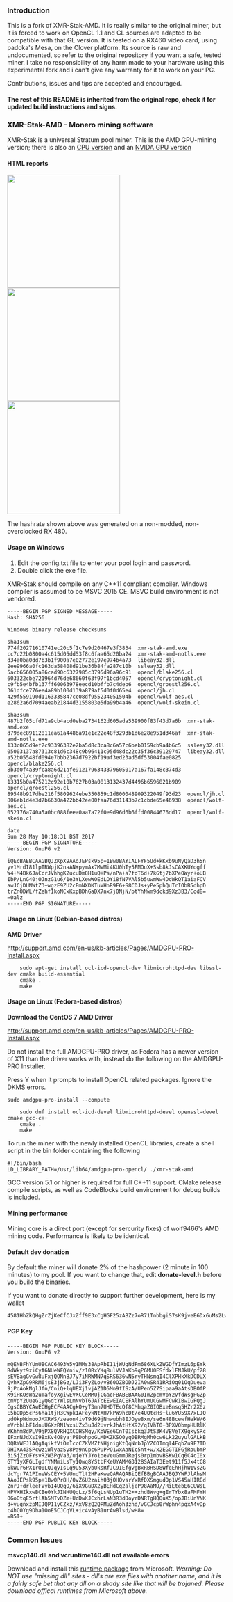 ### Introduction

This is a fork of XMR-Stak-AMD. It is really similar to the original miner, but it is forced to work on OpenCL 1.1 and CL sources are adapted to be compatible with that GL version. It is tested on a RX460 video card, using padoka's Mesa, on the Clover platform. Its source is raw and undocumented, so refer to the original repository if you want a safe, tested miner. I take no responsibility of any harm made to your hardware using this experimental fork and i can't give any warranty for it to work on your PC.

Contributions, issues and tips are accepted and encouraged.

#### The rest of this README is inherited from the original repo, check it for updated build instructions and signs.

### XMR-Stak-AMD - Monero mining software

XMR-Stak is a universal Stratum pool miner. This is the AMD GPU-mining version; there is also an [CPU version](https://github.com/fireice-uk/xmr-stak-cpu) and an [NVIDA GPU version](https://github.com/fireice-uk/xmr-stak-nvidia)

#### HTML reports

<img src="https://gist.githubusercontent.com/fireice-uk/2da301131ac01695ff79539a27b81d68/raw/e948641897ba79e5a6ee78e8248cc07779d6eac7/xmr-stak-amd-hashrate.png" width="260"> <img src="https://gist.githubusercontent.com/fireice-uk/2da301131ac01695ff79539a27b81d68/raw/e948641897ba79e5a6ee78e8248cc07779d6eac7/xmr-stak-amd-results.png" width="260"> <img src="https://gist.githubusercontent.com/fireice-uk/2da301131ac01695ff79539a27b81d68/raw/e948641897ba79e5a6ee78e8248cc07779d6eac7/xmr-stak-amd-connection.png" width="260">

The hashrate shown above was generated on a non-modded, non-overclocked RX 480.

#### Usage on Windows 

1) Edit the config.txt file to enter your pool login and password. 
2) Double click the exe file. 

XMR-Stak should compile on any C++11 compliant compiler. Windows compiler is assumed to be MSVC 2015 CE. MSVC build environment is not vendored.
```
-----BEGIN PGP SIGNED MESSAGE-----
Hash: SHA256

Windows binary release checksums

sha1sum
774f20271610741ec20c5f1c7e9d20467e3f3834  xmr-stak-amd.exe
cc7c22b0800a4c615d05dd53f8c6faa65d20ba24  xmr-stak-amd-notls.exe
d34a0ba0dd7b3b1f900a7e02772e197e974b4a73  libeay32.dll
2ee9966a0fc163da58408d91be36b84fa287c10b  ssleay32.dll
5acb656005a86cad90c6327985c3795d96a96c91  opencl/blake256.cl
603322cbe721964d76de68660f63f97f1bcd4057  opencl/cryptonight.cl
c9fb5e4bfb137ff60063978eecd10bffb7c4deb6  opencl/groestl256.cl
361dfce776ee4a89b100d139a879af5d0f0d65e4  opencl/jh.cl
429f559190d1163335847cc08df955234051504b  opencl/wolf-aes.cl
e2862a6d7094aeab21844d3155803e5da99b4a46  opencl/wolf-skein.cl

sha3sum
487b2f05cfd71a9cb4acd0eba2734162d605ada539900f83f43d7a6b  xmr-stak-amd.exe
d79dec89112811ea61a4486a91e1c22e48f3293b1d6e28e951d346af  xmr-stak-amd-notls.exe
133c065d9ef2c93396382e2ba5d8c3ca8c6a57c6beb0159cb9a4b6c5  ssleay32.dll
05003137a87313c81d6c348c9b96411c95d48dc22c35f36c39129747  libeay32.dll
a52b05548fd094e7bbb2367d7922bf19af3ed23ad5df53004fae0825  opencl/blake256.cl
8b3d0f4a39fca8a6d21afe9121796343379605017a167fa148c374d3  opencl/cryptonight.cl
13315b0a475212c92e10b7627b03a0813132437d4496b6596821b909  opencl/groestl256.cl
89548b917dbe216f5809624ebe350859c1d800048909322049f93d23  opencl/jh.cl
806eb1d4e3d7b6630a422bb42ee00faa76d31143b7c1cbde65e46938  opencl/wolf-aes.cl
052176a740a5a0bc088feea0aa7a72f0e9d96d6b6ffd00844676dd17  opencl/wolf-skein.cl

date
Sun 28 May 10:18:31 BST 2017
-----BEGIN PGP SIGNATURE-----
Version: GnuPG v2

iQEcBAEBCAAGBQJZKpX9AAoJEPsk95p+1Bw0BAYIALFYF5Ud+kKxb9uNyQaD3h5n
yv1MrdI81lpTRWpjK2naAN+pymAx7MwMi4KU0hTy5FMOuX+Ssb8kJsCAXKUYogff
W4+M4Bk6JaCcrJVhhgK2ucuDm8H1uQ+Ps/nPa+a7foT6d+7kGtj7bXPeOWyr+oUB
IbP/LnG40jOJnzG1u6/1e3YLXewWOEdLOYi8fN7VAl5b5uwmWw4DcWkQT1aiaFCV
awJCjDUNWtZ3+wgzE9ZU2cPmNXDKTuVHnR9F6+S8CDJs+yPe5phQuTrIObB5dhpD
trZnODWL/fZehf1koNCxKxpBDhGaDX7nx7j0NjN/btYhNwm9dckd9Xz3B3/Cod8=
=0alz
-----END PGP SIGNATURE-----
```

#### Usage on Linux (Debian-based distros)

**AMD Driver**

http://support.amd.com/en-us/kb-articles/Pages/AMDGPU-PRO-Install.aspx


```
    sudo apt-get install ocl-icd-opencl-dev libmicrohttpd-dev libssl-dev cmake build-essential
    cmake .
    make
```

#### Usage on Linux (Fedora-based distros)

**Download the CentOS 7 AMD Driver**

http://support.amd.com/en-us/kb-articles/Pages/AMDGPU-PRO-Install.aspx

Do not install the full AMDGPU-PRO driver, as Fedora has a newer version of X11 than the driver works with, instead do the following on the AMDGPU-PRO Installer.

Press Y when it prompts to install OpenCL related packages. Ignore the DKMS errors.
```
sudo amdgpu-pro-install --compute
```

```
    sudo dnf install ocl-icd-devel libmicrohttpd-devel openssl-devel cmake gcc-c++
    cmake .
    make
```

To run the miner with the newly installed OpenCL libraries, create a shell script in the bin folder containing the following

```
#!/bin/bash
LD_LIBRARY_PATH=/usr/lib64/amdgpu-pro-opencl/ ./xmr-stak-amd
```

GCC version 5.1 or higher is required for full C++11 support. CMake release compile scripts, as well as CodeBlocks build environment for debug builds is included.

#### Mining performance 

Mining core is a direct port (except for sercurity fixes) of wolf9466's AMD mining code. Performance is likely to be identical.

#### Default dev donation
By default the miner will donate 2% of the hashpower (2 minute in 100 minutes) to my pool. If you want to change that, edit **donate-level.h** before you build the binaries.

If you want to donate directly to support further development, here is my wallet
```
4581HhZkQHgZrZjKeCfCJxZff9E3xCgHGF25zABZz7oR71TnbbgiS7sK9jveE6Dx6uMs2LwszDuvQJgRZQotdpHt1fTdDhk
```

#### PGP Key
```
-----BEGIN PGP PUBLIC KEY BLOCK-----
Version: GnuPG v2

mQENBFhYUmUBCAC6493W5y1MMs38ApRbI11jWUqNdFm686XLkZWGDfYImzL6pEYk
RdWkyt9ziCyA6NUeWFQYniv/z10RxYKq8ulVVJaKb9qPGMU0ESfdxlFNJkU/pf28
sEVBagGvGw8uFxjQONnBJ7y7iNRWMN7qSRS636wN5ryTHNsmqI4ClXPHkXkDCDUX
QvhXZpG9RRM6jsE3jBGz/LJi3FyZLo/vB60OZBODJ2IA0wSR41RRiOq01OqDueva
9jPoAokNglJfn/CniQ+lqUEXj1vjAZ1D5Mn9fISzA/UPen5Z7Sipaa9aAtsDBOfP
K9iPKOsWa2uTafoyXgiwEVXCCeMMUjCGaoFBABEBAAG0ImZpcmVpY2VfdWsgPGZp
cmVpY2UueG1yQGdtYWlsLmNvbT6JATcEEwEIACEFAlhYUmUCGwMFCwkIBwIGFQgJ
CgsCBBYCAwECHgECF4AACgkQ+yT3mn7UHDTEcQf8CMhqaZ0IOBxeBnsq5HZr2X6z
E5bODp5cPs6ha1tjH3CWpk1AFeykNtXH7kPW9hcDt/e4UQtcHs+lu6YU59X7xLJQ
udOkpWdmooJMXRWS/zeeon4ivT9d69jNnwubh8EJOyw8xm/se6n48BcewfHekW/6
mVrbhLbF1dnuUGXzRN1WxsUZx3uJd2UvrkJhAtHtX92/qIVhT0+3PXV0bmpHURlK
YKhhm8dPLV9jPX8QVRHQXCOHSMqy/KoWEe6CnT0Isbkq3JtS3K4VBVeTX9gkySRc
IFxrNJdXsI9BxKv4O8yajP8DohpoGLMDKZKSO0yq0BRMgMh0cw6Lk22uyulGALkB
DQRYWFJlAQgAqikfViOmIccCZKVMZfNHjnigKtQqNrbJpYZCOImql4FqbZu9F7TD
9HIXA43SPcwziWlyazSy8Pa9nCpc6PuPPO1wxAaNIc5nt+w/x2EGGTIFGjRoubmP
3i5jZzOFYsvR2W3PgVa3/ujeYYJYo1oeVeuGmmJRejs0rp1mbvBSKw1Cq6C4cI0x
GTY1yXFGLIgdfYNMmiLsTy1Qwq8YStbFKeUYAMMG3128SAIaT3Eet911f5Jx4tC8
6kWUr6PX1rQ0LQJqyIsLq9U53XybUksRfJC9IEfgvgBxRBHSD8WfqEhHjhW1VsZG
dcYgr7A1PIneWsCEY+5VUnqTlt2HPaKweQARAQABiQEfBBgBCAAJBQJYWFJlAhsM
AAoJEPsk95p+1Bw0Pr8H/0vZ6U2zaih03jOHOvsrYxRfDXSmgudOp1VS45aHIREd
2nrJ+drleeFVyb14UQqO/6iX9GuDX2yBEHdCg2aljeP98AaMU//RiEtebE6CUWsL
HPVXHIkxwBCBe0YkJINHUQqLz/5f6qLsNUp1uTH2++zhdBWvg+gErTYbx8aFMFYH
0GoOtqE5rtlAh5MTvDZm+UcDwKJCxhrLaN3R3dDoyrDNRTgHQQuX5/opJBiUnVNK
d+vugnxzpMIJQP11yCZkz/KxV8zQ2QPMuZdAoh3znd/vGCJcp0rWphn4pqxA4vDp
c4hC0Yg9Dha1OoE5CJCqVL+ic4vAyB1urAwBlsd/wH8=
=B5I+
-----END PGP PUBLIC KEY BLOCK-----
```

### Common Issues

**msvcp140.dll and vcruntime140.dll not available errors**

Download and install this [runtime package](https://www.microsoft.com/en-us/download/details.aspx?id=48145) from Microsoft.  *Warning: Do NOT use "missing dll" sites - dll's are exe files with another name, and it is a fairly safe bet that any dll on a shady site like that will be trojaned.  Please download offical runtimes from Microsoft above.*

